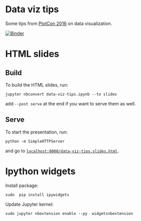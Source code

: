 Data viz tips
============

Some tips from [PlotCon 2016](https://plotcon.plot.ly) on data visualization.

[![Binder](http://mybinder.org/badge.svg)](http://mybinder.org:/repo/marionleborgne/data-viz)


# HTML slides

## Build
To build the HTML slides, run:
```
jupyter nbconvert data-viz-tips.ipynb --to slides
```
add `--post serve` at the end if you want to serve them as well.

## Serve
To start the presentation, run:
```
python -m SimpleHTTPServer
```
and go to [`localhost:8000/data-viz-tips.slides.html`](http://127.0.0.1:8000/data-viz-tips.slides.html).


# Ipython widgets

Install package:
```
sudo  pip install ipywidgets
```

Update Jupyter kernel:
```
sudo jupyter nbextension enable --py  widgetsnbextension
```